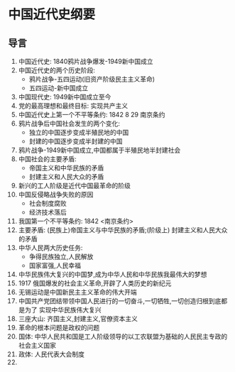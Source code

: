 # 中国近代史纲要

## 导言

1. 中国近代史: 1840鸦片战争爆发-1949新中国成立
2. 中国近代史的两个历史阶段: 
   + 鸦片战争-五四运动(旧资产阶级民主主义革命)
   + 五四运动-新中国成立
3. 中国现代史: 1949新中国成立至今
4. 党的最高理想和最终目标: 实现共产主义
5. 中国近代史上第一个不平等条约: 1842 8 29 南京条约
6. 鸦片战争后中国社会发生的两个变化:
   + 独立的中国逐步变成半殖民地的中国
   + 封建的中国逐步变成半封建的中国
7. 鸦片战争-1949新中国成立,中国都属于半殖民地半封建社会
8. 中国社会的主要矛盾:
   + 帝国主义和中华民族的矛盾
   + 封建主义和人民大众的矛盾
9. 新兴的工人阶级是近代中国最革命的阶级
10. 中国反侵略战争失败的原因
    + 社会制度腐败
    + 经济技术落后
11. 我国第一个不平等条约: 1842 <南京条约>
12. 主要矛盾: (民族上)帝国主义与中华民族的矛盾;(阶级上) 封建主义和人民大众的矛盾
13. 中华人民两大历史任务:
    + 争得民族独立,人民解放
    + 国家富强,人民幸福
10. 中华民族伟大复兴的中国梦,成为中华人民和中华民族我最伟大的梦想
10. 1917 俄国爆发的社会主义革命,开辟了人类历史的新纪元
10. 无锡运动是中国新民主主义革命的伟大开端
10. 中国共产党团结带领中国人民进行的一切奋斗,一切牺牲,一切创造归根到底都是为了 实现中华民族伟大复兴
10. 三座大山: 齐国主义,封建主义,官僚资本主义
10. 革命的根本问题是政权的问题
10. 国体: 中华人民共和国是工人阶级领导的以工农联盟为基础的人民民主专政的社会主义国家
10. 政体: 人民代表大会制度
10. 